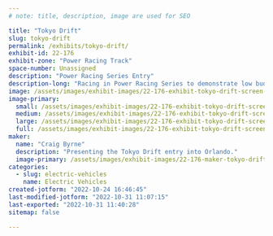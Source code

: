 ```yaml
---
# note: title, description, image are used for SEO

title: "Tokyo Drift"
slug: tokyo-drift
permalink: /exhibits/tokyo-drift/
exhibit-id: 22-176
exhibit-zone: "Power Racing Track"
space-number: Unassigned
description: "Power Racing Series Entry"
description-long: "Racing in Power Racing Series to demonstrate low budget racing with off the shelf and recycled parts."
image: /assets/images/exhibit-images/22-176-exhibit-tokyo-drift-screen-shot-2022-10-24-at-9-57-30-am-large.png
image-primary: 
  small: /assets/images/exhibit-images/22-176-exhibit-tokyo-drift-screen-shot-2022-10-24-at-9-57-30-am-small.png
  medium: /assets/images/exhibit-images/22-176-exhibit-tokyo-drift-screen-shot-2022-10-24-at-9-57-30-am-medium.png
  large: /assets/images/exhibit-images/22-176-exhibit-tokyo-drift-screen-shot-2022-10-24-at-9-57-30-am-large.png
  full: /assets/images/exhibit-images/22-176-exhibit-tokyo-drift-screen-shot-2022-10-24-at-9-57-30-am-full.png
maker: 
  name: "Craig Byrne"
  description: "Presenting the Tokyo Drift entry into Orlando."
  image-primary: /assets/images/exhibit-images/22-176-maker-tokyo-drift-screen-shot-2022-10-24-at-4-40-20-pm-medium.png
categories: 
  - slug: electric-vehicles
    name: Electric Vehicles
created-jotform: "2022-10-24 16:46:45"
last-modified-jotform: "2022-10-31 11:07:15"
last-exported: "2022-10-31 11:40:28"
sitemap: false

---
```

